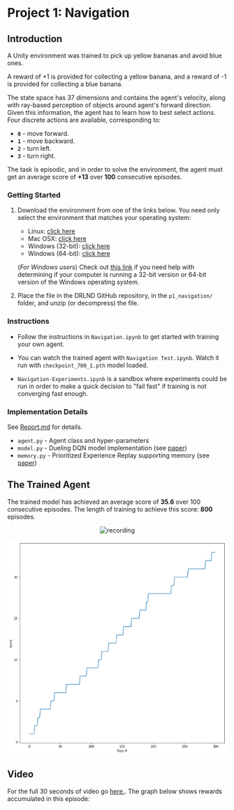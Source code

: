 
# Project 1: Navigation

## Introduction

A Unity environment was trained to pick up yellow bananas and avoid blue ones.

A reward of +1 is provided for collecting a yellow banana, and a reward of -1 is provided for collecting a blue banana.  

The state space has 37 dimensions and contains the agent's velocity, along with ray-based perception of objects around agent's forward direction.  Given this information, the agent has to learn how to best select actions.  Four discrete actions are available, corresponding to:
- **`0`** - move forward.
- **`1`** - move backward.
- **`2`** - turn left.
- **`3`** - turn right.

The task is episodic, and in order to solve the environment, the agent must get an average score of **+13** over **100** consecutive episodes.

### Getting Started

1. Download the environment from one of the links below.  You need only select the environment that matches your operating system:
    - Linux: [click here](https://s3-us-west-1.amazonaws.com/udacity-drlnd/P1/Banana/Banana_Linux.zip)
    - Mac OSX: [click here](https://s3-us-west-1.amazonaws.com/udacity-drlnd/P1/Banana/Banana.app.zip)
    - Windows (32-bit): [click here](https://s3-us-west-1.amazonaws.com/udacity-drlnd/P1/Banana/Banana_Windows_x86.zip)
    - Windows (64-bit): [click here](https://s3-us-west-1.amazonaws.com/udacity-drlnd/P1/Banana/Banana_Windows_x86_64.zip)
    
    (_For Windows users_) Check out [this link](https://support.microsoft.com/en-us/help/827218/how-to-determine-whether-a-computer-is-running-a-32-bit-version-or-64) if you need help with determining if your computer is running a 32-bit version or 64-bit version of the Windows operating system.

2. Place the file in the DRLND GitHub repository, in the `p1_navigation/` folder, and unzip (or decompress) the file. 

### Instructions

* Follow the instructions in `Navigation.ipynb` to get started with training your own agent.
* You can watch the trained agent with `Navigation Test.ipynb`. Watch it run with `checkpoint_700_1.pth` model loaded.

* `Navigation-Experiments.ipynb` is a sandbox where experiments could be run in order to make a quick decision to "fail fast" if training is not converging fast enough.

### Implementation Details

See [Report.md](Report.md) for details.

* `agent.py` - Agent class and hyper-parameters
* `model.py` - Dueling DQN model implementation (see [paper](https://arxiv.org/pdf/1511.06581.pdf))
* `memory.py` - Prioritized Experience Replay supporting memory (see [paper](https://arxiv.org/pdf/1511.05952.pdf))

## The Trained Agent

The trained model has achieved an average score of **35.6** over 100 consecutive episodes. The length of training to achieve this score: **800** episodes.

<div style="text-align:center">

![recording](https://user-images.githubusercontent.com/987574/53305718-c4f20f00-3839-11e9-8cc3-d0acb85aedef.gif)
</div>

<div style="text-align:center">

![rewards](images/rewards.png)
</div>

## Video

For the full 30 seconds of video go [here.](https://youtu.be/WK1zNtVoBFA). The graph below shows rewards accumulated in this episode:
